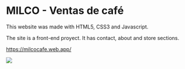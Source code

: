 # MILCO - Ventas de café

This website was made with HTML5, CSS3 and Javascript.

The site is a front-end proyect. It has contact, about and store sections.

https://milcocafe.web.app/

![](https://github.com/k3yzen/MILCO/blob/main/images/MilcoMockupGit.png)
